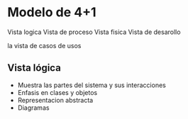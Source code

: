 

# Modelo de 4+1

Vista logica
Vista de proceso
Vista fisica
Vista de desarollo

la vista de casos de usos

## Vista lógica

- Muestra las partes del sistema y sus interacciones
- Enfasis en clases y objetos
- Representacion abstracta
- Diagramas
